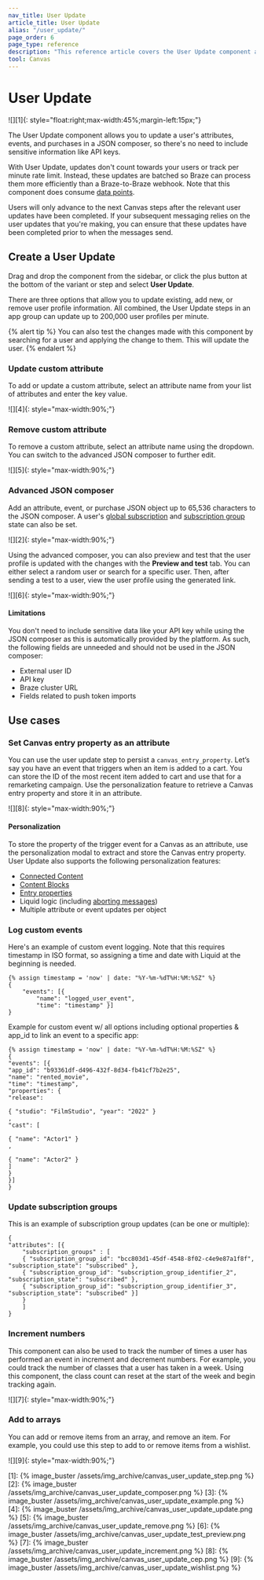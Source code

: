 ```yaml
---
nav_title: User Update 
article_title: User Update 
alias: "/user_update/"
page_order: 6
page_type: reference
description: "This reference article covers the User Update component and how to use it in your Canvases."
tool: Canvas
---
```


# User Update 

![][1]{: style="float:right;max-width:45%;margin-left:15px;"}

The User Update component allows you to update a user's attributes, events, and purchases in a JSON composer, so there's no need to include sensitive information like API keys.

With User Update, updates don't count towards your users or track per minute rate limit. Instead, these updates are batched so Braze can process them more efficiently than a Braze-to-Braze webhook. Note that this component does consume [data points]({{site.baseurl}}/user_guide/onboarding_with_braze/data_points/).

Users will only advance to the next Canvas steps after the relevant user updates have been completed. If your subsequent messaging relies on the user updates that you're making, you can ensure that these updates have been completed prior to when the messages send.

## Create a User Update

Drag and drop the component from the sidebar, or click the <i class="fas fa-plus-circle"></i> plus button at the bottom of the variant or step and select **User Update**. 

There are three options that allow you to update existing, add new, or remove user profile information. All combined, the User Update steps in an app group can update up to 200,000 user profiles per minute.

{% alert tip %}
You can also test the changes made with this component by searching for a user and applying the change to them. This will update the user.
{% endalert %}

### Update custom attribute

To add or update a custom attribute, select an attribute name from your list of attributes and enter the key value.

![][4]{: style="max-width:90%;"}

### Remove custom attribute

To remove a custom attribute, select an attribute name using the dropdown. You can switch to the advanced JSON composer to further edit. 

![][5]{: style="max-width:90%;"}

### Advanced JSON composer

Add an attribute, event, or purchase JSON object up to 65,536 characters to the JSON composer. A user's [global subscription]({{site.baseurl}}/user_guide/message_building_by_channel/email/managing_user_subscriptions/#subscription-states) and [subscription group]({{site.baseurl}}/user_guide/message_building_by_channel/email/managing_user_subscriptions/#subscription-groups) state can also be set.

![][2]{: style="max-width:90%;"}

Using the advanced composer, you can also preview and test that the user profile is updated with the changes with the **Preview and test** tab. You can either select a random user or search for a specific user. Then, after sending a test to a user, view the user profile using the generated link.

![][6]{: style="max-width:90%;"}

#### Limitations

You don't need to include sensitive data like your API key while using the JSON composer as this is automatically provided by the platform. As such, the following fields are unneeded and should not be used in the JSON composer:
* External user ID
* API key
* Braze cluster URL
* Fields related to push token imports

## Use cases

### Set Canvas entry property as an attribute

You can use the user update step to persist a `canvas_entry_property`.  Let’s say you have an event that triggers when an item is added to a cart. You can store the ID of the most recent item added to cart and use that for a remarketing campaign. Use the personalization feature to retrieve a Canvas entry property and store it in an attribute.

![][8]{: style="max-width:90%;"}

#### Personalization

To store the property of the trigger event for a Canvas as an attribute, use the personalization modal to extract and store the Canvas entry property. User Update also supports the following personalization features: 
* [Connected Content]({{site.baseurl}}/user_guide/personalization_and_dynamic_content/connected_content/) 
* [Content Blocks]({{site.baseurl}}/user_guide/engagement_tools/templates_and_media/content_blocks/)
* [Entry properties]({{site.baseurl}}/user_guide/engagement_tools/canvas/create_a_canvas/canvas_persistent_entry_properties/)
* Liquid logic (including [aborting messages]({{site.baseurl}}/user_guide/personalization_and_dynamic_content/liquid/aborting_messages/))
* Multiple attribute or event updates per object

### Log custom events

Here's an example of custom event logging. Note that this requires timestamp in ISO format, so assigning a time and date with Liquid at the beginning is needed.

```
{% assign timestamp = 'now' | date: "%Y-%m-%dT%H:%M:%SZ" %}
{
	"events": [{
		"name": "logged_user_event",
		"time": "timestamp" }]
}
```

Example for custom event w/ all options including optional properties & app_id to link an event to a specific app:

```
{% assign timestamp = 'now' | date: "%Y-%m-%dT%H:%M:%SZ" %}
{
"events": [{
"app_id": "b93361df-d496-432f-8d34-fb41cf7b2e25",
"name": "rented_movie",
"time": "timestamp",
"properties": {
"release":

{ "studio": "FilmStudio", "year": "2022" }
,
"cast": [

{ "name": "Actor1" }
,

{ "name": "Actor2" }
]
}
}]
}
```

### Update subscription groups 

This is an example of subscription group updates (can be one or multiple):

```
{
"attributes": [{
	"subscription_groups" : [
	{ "subscription_group_id": "bcc803d1-45df-4548-8f02-c4e9e87a1f8f", "subscription_state": "subscribed" },
	{ "subscription_group_id": "subscription_group_identifier_2", "subscription_state": "subscribed" },
	{ "subscription_group_id": "subscription_group_identifier_3", "subscription_state": "subscribed" }]
	}
	]
}
```

### Increment numbers

This component can also be used to track the number of times a user has performed an event in increment and decrement numbers. For example, you could track the number of classes that a user has taken in a week. Using this component, the class count can reset at the start of the week and begin tracking again. 

![][7]{: style="max-width:90%;"}

### Add to arrays

You can add or remove items from an array, and remove an item. For example, you could use this step to add to or remove items from a wishlist.

![][9]{: style="max-width:90%;"}

[1]: {% image_buster /assets/img_archive/canvas_user_update_step.png %} 
[2]: {% image_buster /assets/img_archive/canvas_user_update_composer.png %} 
[3]: {% image_buster /assets/img_archive/canvas_user_update_example.png %} 
[4]: {% image_buster /assets/img_archive/canvas_user_update_update.png %} 
[5]: {% image_buster /assets/img_archive/canvas_user_update_remove.png %} 
[6]: {% image_buster /assets/img_archive/canvas_user_update_test_preview.png %} 
[7]: {% image_buster /assets/img_archive/canvas_user_update_increment.png %} 
[8]: {% image_buster /assets/img_archive/canvas_user_update_cep.png %} 
[9]: {% image_buster /assets/img_archive/canvas_user_update_wishlist.png %} 